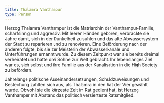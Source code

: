 ```yaml
---
title: Thalamra Vanthampur
type: Person
---
```


Herzog Thalamra Vanthampur ist die Matriarchin der Vanthampur-Familie,
scharfsinnig und aggressiv. Mit leeren Händen geboren, verbrachte sie Jahre
damit, sich in der Dunkelheit zu suhlen und das alte Abwassersystem der Stadt
zu reparieren und zu renovieren. Eine Beförderung nach der anderen folgte,
bis sie zur Meisterin der Abwasserkanäle und Unterführungen ernannt wurde. Zu
diesem Zeitpunkt war sie bereits dreimal verheiratet und hatte drei Söhne zur
Welt gebracht. Ihr lebenslanges Ziel war es, sich selbst und ihre Familie aus
der Kanalisation in die High Society zu befördern.

Jahrelange politische Auseinandersetzungen, Schuldzuweisungen und Bestechung
zahlten sich aus, als Thalamra in den Rat der Vier gewählt wurde. Obwohl sie die
kürzeste Zeit im Rat gedient hat, ist Herzog Vanthampur mit Abstand das
politisch versierteste Ratsmitglied.
